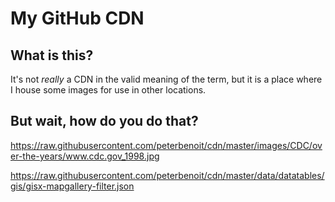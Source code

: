 # My GitHub CDN

## What is this?

It's not *really* a CDN in the valid meaning of the term, but it is a place where I house some images for use in other locations.

## But wait, how do you do that?

https://raw.githubusercontent.com/peterbenoit/cdn/master/images/CDC/over-the-years/www.cdc.gov_1998.jpg

https://raw.githubusercontent.com/peterbenoit/cdn/master/data/datatables/gis/gisx-mapgallery-filter.json
